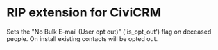 # RIP extension for CiviCRM
Sets the "No Bulk E-mail (User opt out)" ('is_opt_out') flag on deceased people. On install existing contacts will be opted out.
